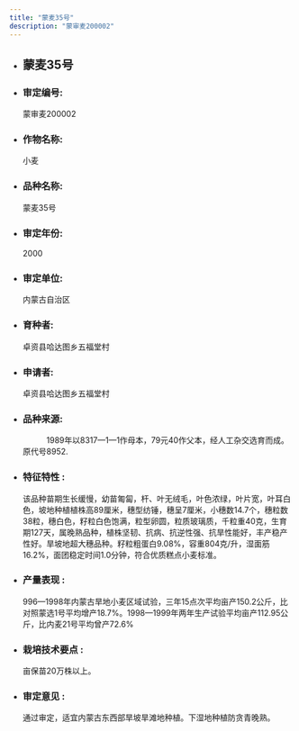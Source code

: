 ```yaml
---
title: "蒙麦35号"
description: "蒙审麦200002"
---
```

* ## 蒙麦35号
* ###  审定编号:  
   蒙审麦200002

*  ### 作物名称:  
   小麦

*   ###  品种名称: 
    蒙麦35号

*   ### 审定年份: 
    2000

*   ### 审定单位:  
    内蒙古自治区

*   ### 育种者:  
    卓资县哈达图乡五福堂村

*   ### 申请者:  
    卓资县哈达图乡五福堂村

*   ### 品种来源:  
    　　　1989年以8317—1—1作母本，79元40作父本，经人工杂交选育而成。原代号8952.


*   ### 特征特性 : 
    该品种苗期生长缓慢，幼苗匍匐，杆、叶无绒毛，叶色浓绿，叶片宽，叶耳白色，坡地种植植株高89厘米，穗型纺锤，穗呈7厘米，小穗数14.7个，穗粒数38粒，穗白色，籽粒白色饱满，粒型卵圆，粒质玻璃质，千粒重40克，生育期127天，属晚熟品种，植株坚韧、抗病、抗逆性强、抗旱性能好，丰产稳产性好。旱坡地超大穗品种。籽粒粗蛋白9.08%，容重804克/升，湿面筋16.2%，面团稳定时间1.0分钟，符合优质糕点小麦标准。


*   ### 产量表现 : 
    996—1998年内蒙古旱地小麦区域试验，三年15点次平均亩产150.2公斤，比对照蒙选1号平均增产18.7%。1998—1999年两年生产试验平均亩产112.95公斤，比内麦21号平均曾产72.6%


*   ### 栽培技术要点 : 
    亩保苗20万株以上。

*   ### 审定意见 : 
    通过审定，适宜内蒙古东西部旱坡旱滩地种植。下湿地种植防贪青晚熟。

